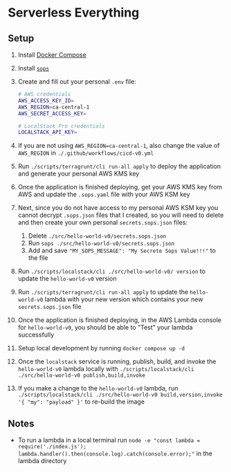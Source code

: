 # Serverless Everything

## Setup

1. Install [Docker Compose](https://docs.docker.com/get-docker/)

1. Install [`sops`](https://github.com/mozilla/sops)

1. Create and fill out your personal `.env` file:

    ```bash
    # AWS credentials
    AWS_ACCESS_KEY_ID=
    AWS_REGION=ca-central-1
    AWS_SECRET_ACCESS_KEY=

    # LocalStack Pro credentials
    LOCALSTACK_API_KEY=
    ```

1. If you are not using `AWS_REGION=ca-central-1`, also change the value of `AWS_REGION` in `./.github/workflows/cicd-v0.yml`

1. Run `./scripts/terragrunt/cli run-all apply` to deploy the application and generate your personal AWS KMS key

1. Once the application is finished deploying, get your AWS KMS key from AWS and update the `.sops.yaml` file with your AWS KSM key

1. Next, since you do not have access to my personal AWS KSM key you cannot decrypt `.sops.json` files that I created, so you will need to delete and then create your own personal `secrets.sops.json` files:
    1. Delete `./src/hello-world-v0/secrets.sops.json`
    1. Run `sops ./src/hello-world-v0/secrets.sops.json`
    1. Add and save `"MY_SOPS_MESSAGE": "My Secrete Sops Value!!!"` to the file

1. Run `./scripts/localstack/cli ./src/hello-world-v0/ version` to update the `hello-world-v0` version

1. Run `./scripts/terragrunt/cli run-all apply` to update the `hello-world-v0` lambda with your new version which contains your new `secrets.sops.json` file

1. Once the application is finished deploying, in the AWS Lambda console for `hello-world-v0`, you should be able to "Test" your lambda successfully

1. Setup local development by running `docker compose up -d`

1. Once the `localstack` service is running, publish, build, and invoke the `hello-world-v0` lambda locally with `./scripts/localstack/cli ./src/hello-world-v0 publish,build,invoke`

1. If you make a change to the `hello-world-v0` lambda, run `./scripts/localstack/cli ./src/hello-world-v0 build,version,invoke '{ "my": "payload" }'` to re-build the image

## Notes

* To run a lambda in a local terminal run `node -e "const lambda = require('./index.js'); lambda.handler().then(console.log).catch(console.error);"` in the lambda directory
